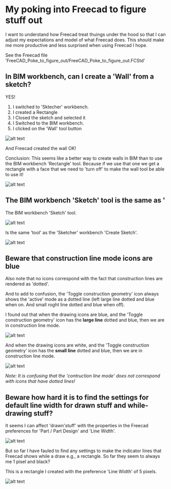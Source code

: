 # My poking into Freecad to figure stuff out

I want to understand how Freecad treat thuings under the hood so that I can adjust my expectations and model of what Freecad does. This should make me more productive and less surprised when using Freecad I hope.

See the Freecad file 'FreeCAD_Poke_to_figure_out/FreeCAD_Poke_to_figure_out.FCStd'

## In BIM workbench, can I create a 'Wall' from a sketch?

YES!

1. I switched to 'Sktecher' workbench.
2. I created a Rectangle
3. I Closed the sketch and selected it
4. I Switched to the BIM workbench.
5. I clicked on the 'Wall' tool button

![alt text](image.png)

And Freecad created the wall OK!

Conclusion: This seems like a better way to create walls in BIM than to use the BIM workbench 'Rectangle' tool. Because if we use that one we get a rectangle with a face that we need to 'turn off' to make the wall tool be able to use it!

![alt text](image-1.png)

## The BIM workbench 'Sketch' tool is the same as '

The BIM workbench 'Sketch' tool.

![alt text](image-2.png)

Is the same 'tool' as the 'Sketcher' workbench 'Create Sketch'.

![alt text](image-3.png)

## Beware that construction line mode icons are blue

Also note that no icons correspond with the fact that construction lines are rendered as 'dotted'.

And to add to confusion, the 'Toggle construction geometry' icon always shows the 'active' mode as a dotted line (left large line dotted and blue when on. And small roght line dotted and blue when off).

I found out that when the drawing icons are blue, and the 'Toggle construction geometry' icon has the **large line** dotted and blue, then we are in construction line mode.

![alt text](image-61.png)

And when the drawing icons are white, and the 'Toggle construction geometry' icon has the **small line** dotted and blue, then we are in construction line mode.

![alt text](image-62.png)

*Note: It is confusing that the 'contruction line mode' does not correspond with icons that have dotted lines!*

## Beware how hard it is to find the settings for default line width for drawn stuff and while-drawing stuff?

It seems I can affect 'drawn'stuff' with the properties in the Freecad preferences for 'Part / Part Design' and 'Line Width'.

![alt text](image-63.png)

But so far I have fauled to find any settings to make the indicator lines that Freecad shows while a draw e.g., a rectangle. So far they seem to always me 1 pisel and black?

This is a rectangle I created with the preference 'Line Width' of 5 pixels.

![alt text](image-64.png)

